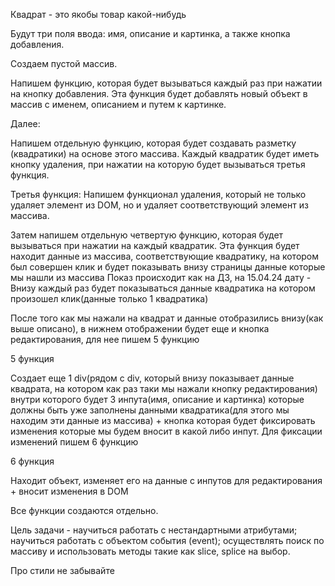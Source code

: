 Квадрат - это якобы товар какой-нибудь

Будут три поля ввода: имя, описание и картинка, а также кнопка добавления.

Создаем пустой массив.

Напишем функцию, которая будет вызываться каждый раз при нажатии на кнопку добавления. Эта функция будет добавлять новый объект в массив с именем, описанием и путем к картинке.

Далее:

Напишем отдельную функцию, которая будет создавать разметку (квадратики) на основе этого массива. Каждый квадратик будет иметь кнопку удаления, при нажатии на которую будет вызываться третья функция.

Третья функция: Напишем функционал удаления, который не только удаляет элемент из DOM, но и удаляет соответствующий элемент из массива.

Затем напишем отдельную четвертую функцию, которая будет вызываться при нажатии на каждый квадратик. Эта функция будет находит данные из массива, соответствующие квадратику, на котором был совершен клик и будет показывать внизу страницы данные которые мы нашли из массива
Показ происходит как на ДЗ, на 15.04.24 дату - Внизу каждый раз будет показываться данные квадратика на котором произошел клик(данные только 1 квадратика)

После того как мы нажали на квадрат и данные отобразились внизу(как выше описано), в нижнем отображении будет еще и кнопка редактирования, для нее пишем 5 функцию

5 функция

Создает еще 1 div(рядом с div, который внизу показывает данные квадрата, на котором как раз таки мы нажали кнопку редактирования) внутри которого будет 3 инпута(имя, описание и картинка) которые должны быть уже заполнены данными квадратика(для этого мы находим эти данные из массива) + кнопка которая будет фиксировать изменения которые мы будем вносит в какой либо инпут. Для фиксации изменений пишем 6 функцию

6 функция

Находит объект, изменяет его на данные с инпутов для редактирования + вносит изменения в DOM

Все функции создаются отдельно.

Цель задачи - научиться работать с нестандартными атрибутами; научиться работать с объектом события (event); осуществлять поиск по массиву и использовать методы такие как slice, splice на выбор.

Про стили не забывайте
